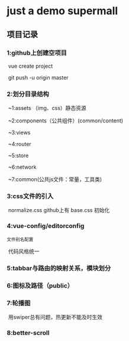 # just a demo supermall

## 项目记录

### 1:github上创建空项目

​	vue create project

​	git push -u origin master

### 2:划分目录结构

​	~1:assets （img、css）静态资源

​	~2:components（公共组件）(common/content)

​	~3:views

​	~4:router

​	~5:store

​	~6:network

​	~7:common(公共js文件：常量，工具类)

### 3:css文件的引入
​	normalize.css github上有
 	base.css 初始化

### 4:vue-config/editorconfig
 	文件别名配置

​	代码风格统一

### 5:tabbar与路由的映射关系，模块划分

### 6:图标及路径（public）

### 7:轮播图

​	用swiper总有问题，热更新不能及时生效

### 8:better-scroll




